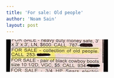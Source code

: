 ```yaml
---
title: 'For sale: Old people'
author: 'Noam Sain'
layout: post
---
```


![old people for sale](/assets/2012/2012-08-20100501.jpg)
